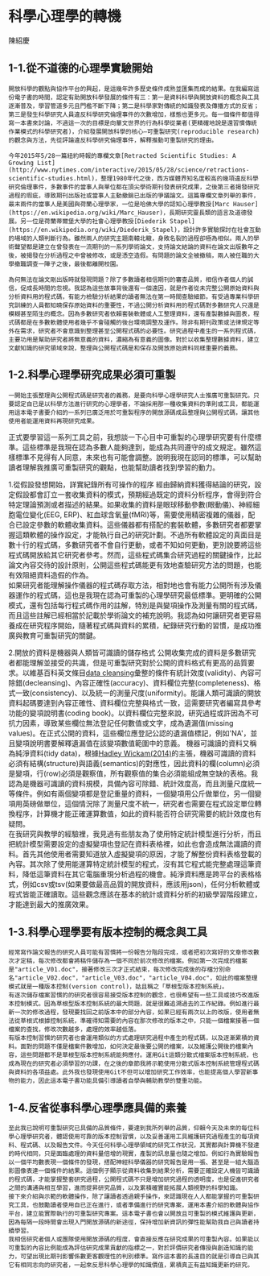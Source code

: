 # 科學心理學的轉機
陳紹慶  
## 1-1.從不道德的心理學實驗開始

    開放科學的觀點與協作平台的興起，是這幾年許多歷史條件成熟並匯集而成的結果。在我編寫這份電子書的時間，認定有助開放科學發展的條件有三：第一是資料科學與開放資料的概念與工具逐漸普及，學習管道多元且門檻不斷下降；第二是科學家對傳統的知識發表及傳播方式的反省；第三是發生科學研究人員違反科學研究倫理事件的次數增加，樣態也更多元。每一個條件都值得寫一本書來討論，不過這一次的目標是向華文世界的行為科學從業者(更精確地說是還習慣傳統作業模式的科學研究者)，介紹發展開放科學的核心–可重製研究(reproducible research)的觀念與方法，先從評論違反科學研究倫理事件，解釋推動可重製研究的理由。

    今年2015年5/28一篇紐約時報的專欄文章[Retracted Scientific Studies: A Growing List](http://www.nytimes.com/interactive/2015/05/28/science/retractions-scientific-studies.html)，整理1980年代之後，西方媒體界知名度較高的幾項違反科學研究倫理事件，多數事件的當事人與單位都在頂尖學術期刊發表研究成果，之後第三者揭發研究過程的瑕疵，導致期刊出版社或當事人主動撤銷已出版的爭議論文。這篇專欄文章列舉的事件，最末兩件的當事人是美國與荷蘭心理學家，一位是哈佛大學的認知心理學教授[Marc Hauser](https://en.wikipedia.org/wiki/Marc_Hauser)，長期研究靈長類的語言及道德發展。另一位是荷蘭蒂爾堡大學的社會心理學教授[Diederik Stapel](https://en.wikipedia.org/wiki/Diederik_Stapel)，設計許多實驗探討在社會互動的場域的人類判斷行為。雖然兩人的研究主題南轅北轍，身敗名裂的過程卻極為相似。兩人的學術聲望都是建立在曾發表在一流期刊的一系列學術論文，支持論文結論的資料在論文出版數年之後，被揭發在分析過程之中曾被修改，或是憑空造假。有問題的論文全被撤稿，兩人被任職的大學撤職調查一陣子之後，最後都離開校園。

    為何無法在論文剛出版時就發現問題？除了多數讀者相信期刊的審查品質，相信作者個人的誠信，促成長時間的忽視。我認為這些故事背後還有一個遠因，就是作者從未完整公開原始資料與分析資料用的程式碼，有能力檢驗分析結果的讀者無法在第一時間查驗細節。有受過專業科學研究訓練的人員都知曉保存原始資料的重要性，不過公開分析資料用的程式碼對多數研究人只還是模糊甚至陌生的概念。因為多數研究者依賴套裝軟體或人工整理資料，還有產製數據與圖表，程式碼都是在多數軟體使用者幾乎不會碰觸的後台環境調整及運作。除非有期刊政策或法律規定等外在需求，研究者不會意識到整理甚至公開程式碼的必要性。研究過程中產生的一系列程式碼，主要功用是幫助研究者將無意義的資料，濃縮為有意義的圖像。對於以收集整理數據資料，建立文獻知識的研究領域來說，整理與公開程式碼是和保存及開放原始資料同樣重要的義務。

## 1-2.科學心理學研究成果必須可重製
    一開始主張整理與公開程式碼是研究者的義務，是要向科學心理學研究人士推廣可重製研究。只要認定自已是以科學方法進行研究的心理學者，不論採用那一種收集資料的準則或工具，都能運用這本電子書要介紹的一系列已廣泛用於可重製程序的開放源碼成品整理與公開程式碼，讓其他使用者能運用資料再現研究成果。
正式要學習這一系列工具之前，我想談一下心目中可重製的心理學研究要有什麼標準。這些標準是我現在認為多數人能夠達到，能成為共同遵守的成文規定。雖然這樣標準不見得有人同意，未來也有可能會調整。說明我現在認同的標準，可以幫助讀者理解我推廣可重製研究的觀點，也能幫助讀者找到學習的動力。

1.從假設發想開始，詳實紀錄所有可操作的程序
    經由歸納資料獲得結論的研究，設定假設都會訂立一套收集資料的模式，預期經過既定的資料分析程序，會得到符合特定理論預測或者描述的結果。如果收集的資料是眼球移動參數(眼動儀)、神經細胞電位變化(EEG, ERP)、紅血球含氧量(fMRI)等，需要使用精密複雜的儀器，配合已設定參數的軟體收集資料。這些儀器都有搭配的套裝軟體，多數研究者都要掌握這類軟體的操作設定，才能執行自己的研究計劃。不過所有軟體設定的真面目是數十行的程式碼，多數研究者不會自行更動，或者不知如何更動，更別說要將這些程式碼開放給其它研究者參考。然而，這些程式碼集合研究過程的關鍵操作，比起論文內容交待的設計原則，公開這些程式碼能更有效地查驗研究方法的問題，也能有效阻絕資料造假的作為。  
    如果研究者能理解操作儀器的程式碼存取方法，相對地也會有能力公開所有涉及儀器運作的程式碼，這也是我現在認為可重製的心理學研究最低標準。更明確的公開模式，還有包括每行程式碼作用的註解，特別是與變項操作及測量有關的程式碼，而且這些註解已經相當於記載於學術論文的補充說明。我認為如何讓研究者更容易養成在研究程序開始，隨著程式碼與資料的累積，紀錄研究行動的習慣，是成功推廣與教育可重製研究的關鍵。  

2.開放的資料是機器與人類皆可識讀的儲存格式
    公開收集完成的資料是多數研究者都能理解並接受的共識，但是可重製研究對於公開的資料格式有更高的品質要求。以維基百科英文條目[data cleansing](https://en.wikipedia.org/wiki/Data_cleansing)彙整的條件有統計效度(validity)、內容可除錯(decleansing)、內容正確性(accuracy)、資料欄位完整(completeness)、格式一致(consistency)、以及統一的測量尺度(uniformity)。能讓人類可識讀的開放資料起碼要達到內容正確性、資料欄位完整與格式一致，這需要研究者編寫具參考功能的變項說明書(coding book)。以資料欄位完整來說，研究過程或許因為不可抗力因素，導致某些欄位無法登記任何數值或文字，成為遺漏值(missing values)。在正式公開的資料，這些欄位應登記公認的遺漏值標記，例如'NA'，並且變項說明書要解釋遺漏值在該變項數值範圍中的意義。
    機器可識讀的資料又稱為純淨資料(tidy data)，根據[Hadley Wickam(2014)](http://www.jstatsoft.org/v59/i10/paper)的主張，機器可識讀的資料必須有結構(structure)與語義(semantics)的對應性，因此資料的欄(column)必須是變項，行(row)必須是觀察值，所有觀察值的集合必須能組成無空缺的表格。我認為是機器可識讀的資料規模，具備內容可除錯、統計效度高，而且測量尺度統一等條件。例如有兩個變項都是登記重量的資料，一個變項用公斤做單位，另一個變項用英磅做單位，這個情況除了測量尺度不統一，研究者也需要在程式設定單位轉換程序，計算機才能正確運算數值，如此的資料能否符合研究需要的統計效度也有疑問。  
    在我研究與教學的經驗裡，我見過有些朋友為了使用特定統計模型進行分析，而且把統計模型需要設定的虛擬變項也登記在資料表格裡，如此也會造成無法識讀的資料。首先其他使用者需要知道放入虛擬變項的原因，才能了解整份資料表格登載的內容。其次除了使用能運算特定統計模型的程式，沒有其它程式能完整處理這筆資料，降低這筆資料在其它電腦重現分析過程的機會。純淨資料應是跨平台的表格格式，例如csv或tsv(如果要做最高品質的開放資料，應該用json)，任何分析軟體或程式皆能正確讀取。這些觀念應該在基本的統計或資料分析的初級學習階段建立，才能達到最大的推廣效果。  
    
## 1-3.科學心理學要有版本控制的概念與工具
    經常寫作論文報告的研究人員可能有習慣將一份報告分階段完成，或者把初次寫好的文章修改數次才定稿，每次修改都會將稿件儲存為一個不同於前次修改的檔案。例如第一次完成的檔案是"article_V01.doc"，接著修改三次才正式結束，每次修改完成後的存檔分別命名"article_V02.doc"，"article_V03.doc"，"article_V04.doc"，如此的檔案整理模式就是一種版本控制(version control)，姑且稱之「草根型版本控制系統」。
    有逐次儲存檔案習慣的的研究者很容易接受版本控制的觀念，也很希望有一些工具或技巧改進版本控制模式。因為草根型版本控制系統的最大問題，就是很難追溯過去的工作紀錄。例如進行最新一次的修改過程，發現要找回之前版本中的部分內容，如果已經有兩次以上的改版，使用者無法從草根式根據控制系統，準確得知需要的內容在那次修改的版本之中，只能一個檔案接著一個檔案的查找，修改次數越多，處理的效率越低落。  
    有版本控制習慣的研究者也會運用類似的方式處理研究過程中產生的程式碼，以及逐漸累積的資料。面對的問題不僅是檔案件數增加，如何決定最後要公開的檔案，以及維護公開後的檔案內容，這些問題都不是草根型版本控制系統能夠應付。運用Git這類分散式檔案版本控制系統，也成為現在的研究者必須學習的功課，在之後的章節我將示範使用分散式版本控制系統管理程式碼與資料的各項益處。此外我也發現使用Git不但可以增加研究工作效率，也能提高個人學習新事物的能力，因此這本電子書功能具備引導讀者自學與輔助教學的雙重功能。  
    
## 1-4.反省從事科學心理學應具備的素養
    至此我已說明可重製研究已具備的品質條件，要達到我所列舉的品質，仰賴今天及未來的每位科學心理學研究者，體認使用可靠的版本控制習慣，以及妥善運用工具維護研究過程產生的每項資料、程式碼、以及報告文件。今天任何科學心理學領域的研究工作狀況，其實都與計算機不發達的時代相同，只是面臨處理的資料量倍增的現實，產製的訊息量也隨之增加。例如行為實驗報告以一個平均數表現一個條件的發現，搭配神經科學儀器的研究報告是用一張、甚至是一組大腦造影圖像表達一個條件的結果。這個例子顯示從資料收集到結果分析，需要正確設定人機皆可識讀的程式碼，才能掌握整套研究過程，公開程式碼不只是增加研究過程的透明度，也是促進研究者之間的溝通與相互學習，進而提昇研究品質，以及累積確實能拓展人類視野的科學知識。
    接下來介紹與示範的軟體操作，除了讓讀者透過親手操作，來認識現在人人都能掌握的可重製研究工具，也鼓勵讀者使用自已正在進行，或者準備進行的研究專案，運用本書介紹的軟體與協作平台，建立能實際執行的可重製研究專案。這本電子書也會以開放且可重製的模式維護與更新，因為每隔一段時間會出現入門開放源碼的新途徑，保持增加新資訊的彈性能幫助我自己與讀者持續學習。
    我相信研究者個人或團隊使用開放源碼的程度，會直接反應在研究成果的可重製內容。如果能以可重製的內容比例能成為評估研究成果貢獻的指標之一，對於評價研究者傳授與創造知識的能力，可望出現比期刊影響係數更客觀理性的判別標準。寫作這本書的長遠目的就是引導自已與其它有相同志向的研究者，一起來反思科學心理學的知識價值，累積真正有益知識更新的研究。
